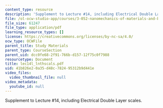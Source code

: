 ```yaml
---
content_type: resource
description: 'Supplement to Lecture #14, including Electrical Double Layer scales.'
file: /ol-ocw-studio-app/courses/3-052-nanomechanics-of-materials-and-biomaterials-spring-2007/41b826e20a35d48c782495312b9d441e_lec14l_lnthscals.pdf
file_size: 61247
file_type: application/pdf
learning_resource_types: []
license: https://creativecommons.org/licenses/by-nc-sa/4.0/
ocw_type: OCWFile
parent_title: Study Materials
parent_type: CourseSection
parent_uid: dcc0fe68-2f91-766b-d157-12f75c0f7988
resourcetype: Document
title: lec14l_lnthscals.pdf
uid: 41b826e2-0a35-d48c-7824-95312b9d441e
video_files:
  video_thumbnail_file: null
video_metadata:
  youtube_id: null
---
```

Supplement to Lecture #14, including Electrical Double Layer scales.